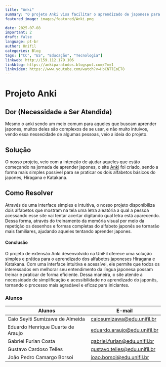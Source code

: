 ```yaml
---
title: "Anki"
summary: "O projeto Anki visa facilitar o aprendizado de japonese para iniciantes"
featured_image: images/featured/Anki.png

date: 2025-07-08
important: 2
draft: false
language: pt-br
author: Unifil
categories: Blog
tags: ["CC", "ES", "Educação", "Tecnologia"]
linkweb: http://159.112.179.106
linkblog: https://ankiparatodos.blogspot.com/?m=1
linkvideo: https://www.youtube.com/watch?v=HbCNTlEoET8
---
```


# Projeto Anki

## Dor (Necessidade a Ser Atendida)
Mesmo o anki sendo um meio comum para aqueles que buscam aprender japones, muitos deles são complexos de se usar, e não muito intuivos, vendo essa nessecidade de algumas pessoas, veio a ideia do projeto. 

## Solução
O nosso projeto, veio com a intenção de ajudar aqueles que estão começando na jornada de aprender japones, o site [Anki](http://159.112.179.106) foi criado, sendo a forma mais simples possivel para se praticar os dois alfabetos básicos do japones, Hiragana e Katakana. 

## Como Resolver
Através de uma interface simples e intuitiva, o nosso projeto disponibiliza dois alfabetos que mostram na tela uma letra aleatória a qual a pessoa acessando esse site vai tentar acertar digitando qual letra está aparecendo. Dessa forma, através do treinamento da memória visual por meio da repetição os desenhos e formas completas do alfabeto japonês se tornarão mais familiares, ajudando aqueles tentando aprender japones.

#### Conclusão
O projeto de extensão Anki desenvolvido na UniFil oferece uma solução simples e prática para o aprendizado dos alfabetos japoneses Hiragana e Katakana. Com uma interface intuitiva e acessível, ele permite que todos os interessados em melhorar seu entendimento da língua japonesa possam treinar e praticar de forma eficiente. Dessa maneira, o site atende a necessidade de simplificação e acessibilidade no aprendizado do japonês, tornando o processo mais agradável e eficaz para iniciantes.

### Alunos

| Alunos | E-mail |
| ------ | ------ |
| Caio Seyiti Sumizawa de Almeida | caiosumizawa@edu.unifil.br |
| Eduardo Henrique Duarte de Araujo | eduardo.araujo@edu.unifil.br |
| Gabriel Furlan Costa | gabriel.furlan@edu.unifil.br ||
| Gustavo Cardoso Telles | gustavo.telles@edu.unifil.br |
| João Pedro Camargo Borsoi | joao.borsoi@edu.unifil.br|
